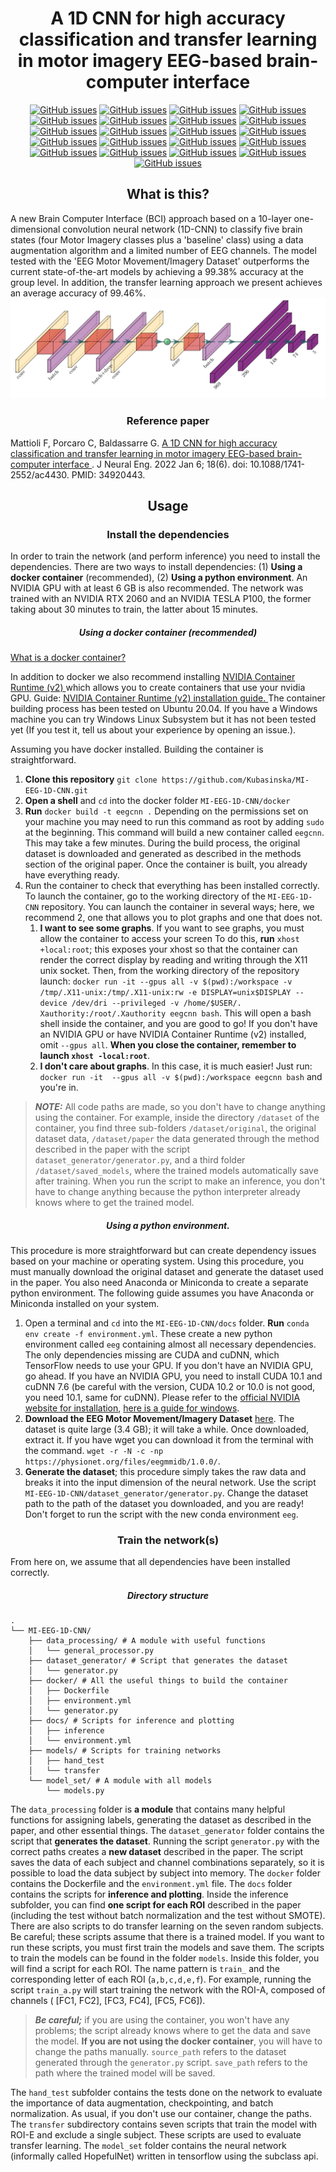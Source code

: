 <h1 align="center" > A 1D CNN for high accuracy classification and transfer learning in motor 
imagery EEG-based brain-computer interface </h1>


<p align="center">
<a href="https://github.com/Kubasinska/MI-EEG-1D-CNN/issues"><img alt="GitHub issues" src="https://img.shields.io/github/issues/Kubasinska/MI-EEG-1D-CNN"></a>
<a href="https://github.com/Kubasinska/MI-EEG-1D-CNN/issues"><img alt="GitHub issues" src="https://img.shields.io/github/forks/kubasinska/MI-EEG-1D-CNN?style=social"></a>
<a href="https://github.com/Kubasinska/MI-EEG-1D-CNN/issues"><img alt="GitHub issues" src="https://img.shields.io/github/forks/kubasinska/MI-EEG-1D-CNN?style=social"></a>
<a href="https://github.com/Kubasinska/MI-EEG-1D-CNN/issues"><img alt="GitHub issues" src="https://img.shields.io/github/stars/kubasinska/MI-EEG-1D-CNN?style=social"></a>
<a href="https://github.com/Kubasinska/MI-EEG-1D-CNN/issues"><img alt="GitHub issues" src="https://img.shields.io/github/watchers/kubasinska/MI-EEG-1D-CNN?style=social"></a>
<a href="https://github.com/Kubasinska/MI-EEG-1D-CNN/blob/master/LICENSE.txt"><img alt="GitHub issues" src="https://img.shields.io/github/license/Kubasinska/MI-EEG-1D-CNN"></a>
<a href="https://twitter.com/intent/tweet?text=Wow:&url=https%3A%2F%2Fgithub.com%2FKubasinska%2FMI-EEG-1D-CNN"><img alt="GitHub issues" src="https://img.shields.io/twitter/url?style=social&url=https%3A%2F%2Fgithub.com%2FKubasinska%2FMI-EEG-1D-CNN"></a>
<a href="https://twitter.com/FrancescoMattio"><img alt="GitHub issues" src="https://img.shields.io/twitter/follow/FrancescoMattio?style=social"></a>
<a href=""><img alt="GitHub issues" src="https://img.shields.io/github/languages/top/kubasinska/MI-EEG-1D-CNN"></a>
<a href=""><img alt="GitHub issues" src="https://img.shields.io/github/languages/code-size/kubasinska/MI-EEG-1D-CNN"></a>
<a href=""><img alt="GitHub issues" src="https://img.shields.io/github/repo-size/kubasinska/MI-EEG-1D-CNN"></a>
<a href=""><img alt="GitHub issues" src="https://img.shields.io/github/v/release/kubasinska/MI-EEG-1D-CNN"></a>
<a href=""><img alt="GitHub issues" src="https://img.shields.io/github/commit-activity/y/kubasinska/MI-EEG-1D-CNN"></a>
<a href=""><img alt="GitHub issues" src="https://img.shields.io/github/last-commit/kubasinska/MI-EEG-1D-CNN"></a>
<a href=""><img alt="GitHub issues" src="https://img.shields.io/github/release-date/kubasinska/MI-EEG-1D-CNN"></a>
<a href="https://doi.org/10.1088/1741-2552/ac4430"><img alt="GitHub issues" src="https://badges.aleen42.com/src/docker.svg"></a>
<a href=""><img alt="GitHub issues" src="https://img.shields.io/badge/Tensorflow%20Version-2.3.0-blueviolet"></a>
<a href="https://doi.org/10.1088/1741-2552/ac4430"><img alt="GitHub issues" src="https://badges.aleen42.com/src/tensorflow.svg"></a>
<a href=""><img alt="GitHub issues" src="https://img.shields.io/badge/Python%20Version-3.8.3-blueviolet"></a>
<a href="https://doi.org/10.1088/1741-2552/ac4430"><img alt="GitHub issues" src="https://badges.aleen42.com/src/python.svg"></a>
<a href="https://doi.org/10.1088/1741-2552/ac4430"><img alt="GitHub issues" src="https://img.shields.io/badge/DOI-https%3A%2F%2Fdoi.org%2F10.1088%2F1741--2552%2Fac4430-success"></a>

<h2 align="center" > What is this? </h2>
<div> A new Brain Computer Interface (BCI) approach based on a 10-layer one-dimensional convolution 
neural network (1D-CNN) to classify five brain states (four Motor Imagery classes plus a 'baseline' class) using a data augmentation algorithm and a limited number of EEG channels. The model tested with the 'EEG Motor Movement/Imagery Dataset' outperforms the current state-of-the-art models by achieving a 99.38% accuracy at the group level. In addition, the transfer learning approach we present achieves an average accuracy of 99.46%.</div> 

<div align="center">
<img src="docs/hopefullnet.png" alt="HopefullNet">
</div>

<h3 align="center" > Reference paper </h3>
 <div> Mattioli F, Porcaro C, Baldassarre G. <a href="https://iopscience.iop.org/article/10.1088/1741-2552/ac4430">A 1D CNN for high accuracy classification and 
transfer learning in motor imagery EEG-based brain-computer interface </a>. J Neural Eng. 2022 
Jan 6;
18(6). doi: 10.1088/1741-2552/ac4430. PMID: 34920443. </div> 

<h2 align="center" > Usage </h2>

<h3 align="center" > Install the dependencies </h3>

In order to train the network (and perform inference) you need to install the dependencies. There are two ways to install dependencies: (1) **Using a docker container** (recommended), (2) **Using a python environment**. An NVIDIA GPU with at least 6 GB is also recommended. The network was trained with an NVIDIA RTX 2060 and an NVIDIA TESLA P100, the former taking about 30 minutes to train, the latter about 15 minutes.

<h5 align="center" > Using a docker container (recommended) </h5>

<a href="https://www.docker.com/resources/what-container">What is a docker container? </a>
<div>
In addition to docker we also recommend installing <a href="https://developer.nvidia.
com/nvidia-container-runtime#:~:text=NVIDIA%20Container%20Runtime%20is%20a,
desktop%2C%20cloud%20or%20data%20centers.">NVIDIA Container Runtime (v2) </a> which allows you 
to create containers that use your nvidia GPU. Guide: <a href="https://docs.nvidia.
com/datacenter/cloud-native/container-toolkit/install-guide.html">NVIDIA Container Runtime (v2) 
installation guide.
 </a>
The container building process has been tested on Ubuntu 20.04. If you have a Windows machine you can try Windows Linux Subsystem but it has not been tested yet (If you test it, tell us about your experience by opening an issue.).
</div>

Assuming you have docker installed. Building the container is straightforward. 
1. **Clone this repository** `git clone https://github.com/Kubasinska/MI-EEG-1D-CNN.git`
2. **Open a shell** and `cd` into the docker folder `MI-EEG-1D-CNN/docker`
3. **Run** `docker build -t eegcnn .` Depending on the permissions set on your machine you may need to run this command as root by adding `sudo` at the beginning. This command  will build a new container called `eegcnn`. This may take a few minutes. During the build process, the original dataset is downloaded and generated as described in the methods section of the original paper. Once the container is built, you already have everything ready.
4. Run the container to check that everything has been installed correctly. To launch the container, go to the working directory of the `MI-EEG-1D-CNN` repository. You can launch the container in several ways; here, we recommend 2, one that allows you to plot graphs and one that does not.
   1. **I want to see some graphs**. If you want to see graphs, you must allow the container to access your screen To do this, **run** `xhost +local:root`; this exposes your xhost so that the container can render the correct display by reading and writing through the X11 unix socket. Then, from the working directory of the repository launch: ```docker run -it --gpus all -v $(pwd):/workspace -v /tmp/.X11-unix:/tmp/.X11-unix:rw -e DISPLAY=unix$DISPLAY --device /dev/dri --privileged -v /home/$USER/. Xauthority:/root/.Xauthority eegcnn bash```. This will open a bash shell inside the container, and you are good to go! If you don't have an NVIDIA GPU or have NVIDIA Container Runtime (v2) installed, omit `--gpus all`. **When you close the container, remember to launch `xhost -local:root`**.
   2. **I don't care about graphs**. In this case, it is much easier! Just run: `docker run -it 
      --gpus all -v $(pwd):/workspace eegcnn bash` and you're in.

> **_NOTE:_**  All code paths are made, so you don't have to change anything using the container. For example, inside the directory `/dataset` of the container, you find three sub-folders `/dataset/original`, the original dataset data, `/dataset/paper` the data generated through the method described in the paper with the script `dataset_generator/generator.py`, and a third folder `/dataset/saved_models`, where the trained models automatically save after training. When you run the script to make an inference, you don't have to change anything because the python interpreter already knows where to get the trained model.

<h5 align="center" > Using a python environment. </h5>

This procedure is more straightforward but can create dependency issues based on your machine or operating system. Using this procedure, you must manually download the original dataset and generate 
the dataset used in the paper. You also need Anaconda or Miniconda to create a separate python environment. The following guide assumes you have Anaconda or Miniconda installed on your system.

1. Open a terminal and `cd` into the `MI-EEG-1D-CNN/docs` folder. **Run** `conda env create -f environment.yml`. These create a new python environment called `eeg` containing almost all necessary dependencies. The only dependencies missing are CUDA and cuDNN, which TensorFlow needs to use your GPU. If you don't have an NVIDIA GPU, go ahead. If you have an NVIDIA GPU, you need to install CUDA 10.1 and cuDNN 7.6 (be careful with the version, CUDA 10.2 or 10.0 is not good, you need 10.1, same for cuDNN). Please refer to the [official NVIDIA website for installation](https://developer.nvidia.com/cudnn), [here is a guide for windows](https://www.nientepanico.org/2021/02/20/humans-guide-to-tensorflow-gpu/).
2. **Download the EEG Motor Movement/Imagery Dataset** [here](https://physionet.org/content/eegmmidb/1.0.0/). The dataset is quite large (3.4 GB); it will take a while. Once downloaded, extract it. If you have wget you can download it from the terminal with the command. `wget -r -N -c -np https://physionet.org/files/eegmmidb/1.0.0/`.
3. **Generate the dataset**; this procedure simply takes the raw data and breaks it into the input dimension of the neural network. Use the script `MI-EEG-1D-CNN/dataset_generator/generator.py`. Change the dataset path to the path of the dataset you downloaded, and you are ready! Don't forget to run the script with the new conda environment `eeg`.


<h3 align="center" > Train the network(s) </h3>

From here on, we assume that all dependencies have been installed correctly.

<h5 align="center" > Directory structure </h5>

```shell
.
└── MI-EEG-1D-CNN/
    ├── data_processing/ # A module with useful functions
    │   └── general_processor.py
    ├── dataset_generator/ # Script that generates the dataset
    │   └── generator.py
    ├── docker/ # All the useful things to build the container
    │   ├── Dockerfile
    │   ├── environment.yml
    │   └── generator.py
    ├── docs/ # Scripts for inference and plotting
    │   ├── inference
    │   └── environment.yml
    ├── models/ # Scripts for training networks
    │   ├── hand_test
    │   └── transfer
    └── model_set/ # A module with all models
        └── models.py
```

The `data_processing` folder is **a module** that contains many helpful functions for assigning labels, generating the dataset as described in the paper, and other essential things. The `dataset_generator` folder contains the script that **generates the dataset**. Running the script `generator.py` with the correct paths creates a **new dataset** described in the paper. The script saves the data of each subject and channel combinations separately, so it is possible to load the data subject by subject into memory. The `docker` folder contains the Dockerfile and the `environment.yml` file. The `docs` folder contains the scripts for **inference and plotting**. Inside the inference subfolder, you can find **one script for each ROI** described in the paper (including the test without batch normalization and the test without SMOTE). There are also scripts to do transfer learning on the seven random subjects. Be careful; these scripts assume that there is a trained model. If you want to run these scripts, you must first train the models and save them. The scripts to train the models can be found in the folder `models`. Inside this folder, you will find a script for each ROI. The name pattern is `train_` and the corresponding letter of each ROI (`a,b,c,d,e,f`). For example, running the script `train_a.py` will start training the network with the ROI-A, composed of channels ( [FC1, FC2], [FC3, FC4], [FC5, FC6]). 

> **_Be careful;_** if you are using the container, you won't have any problems; the script already knows where to get the data and save the model. **If you are not using the docker container**, you will have to change the paths manually. `source_path` refers to the dataset generated through the `generator.py` script. `save_path` refers to the path where the trained model will be saved.

The `hand_test` subfolder contains the tests done on the network to evaluate the importance of data augmentation, checkpointing, and batch normalization. As usual, if you don't use our container, change the paths. The `transfer` subdirectory contains seven scripts that train the model with ROI-E and exclude a single subject. These scripts are used to evaluate transfer learning. The `model_set` folder contains the neural network (informally called HopefulNet) written in tensorflow using the subclass api.




















